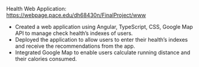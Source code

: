Health Web Application: https://webpage.pace.edu/dh68430n/FinalProject/www
- Created a web application using Angular, TypeScript, CSS, Google Map API to manage check health’s indexes of users.
- Deployed the application to allow users to enter their health’s indexes and receive the recommendations from the app.
- Integrated Google Map to enable users calculate running distance and their calories consumed.

